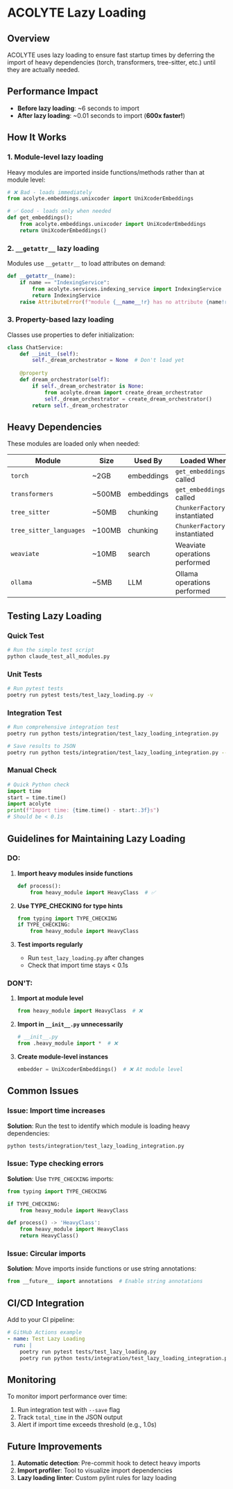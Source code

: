 # ACOLYTE Lazy Loading

## Overview

ACOLYTE uses lazy loading to ensure fast startup times by deferring the import of heavy dependencies (torch, transformers, tree-sitter, etc.) until they are actually needed.

## Performance Impact

- **Before lazy loading**: ~6 seconds to import
- **After lazy loading**: ~0.01 seconds to import (**600x faster!**)

## How It Works

### 1. Module-level lazy loading

Heavy modules are imported inside functions/methods rather than at module level:

```python
# ❌ Bad - loads immediately
from acolyte.embeddings.unixcoder import UniXcoderEmbeddings

# ✅ Good - loads only when needed
def get_embeddings():
    from acolyte.embeddings.unixcoder import UniXcoderEmbeddings
    return UniXcoderEmbeddings()
```

### 2. `__getattr__` lazy loading

Modules use `__getattr__` to load attributes on demand:

```python
def __getattr__(name):
    if name == "IndexingService":
        from acolyte.services.indexing_service import IndexingService
        return IndexingService
    raise AttributeError(f"module {__name__!r} has no attribute {name!r}")
```

### 3. Property-based lazy loading

Classes use properties to defer initialization:

```python
class ChatService:
    def __init__(self):
        self._dream_orchestrator = None  # Don't load yet
    
    @property
    def dream_orchestrator(self):
        if self._dream_orchestrator is None:
            from acolyte.dream import create_dream_orchestrator
            self._dream_orchestrator = create_dream_orchestrator()
        return self._dream_orchestrator
```

## Heavy Dependencies

These modules are loaded only when needed:

| Module | Size | Used By | Loaded When |
|--------|------|---------|-------------|
| `torch` | ~2GB | embeddings | `get_embeddings()` called |
| `transformers` | ~500MB | embeddings | `get_embeddings()` called |
| `tree_sitter` | ~50MB | chunking | `ChunkerFactory()` instantiated |
| `tree_sitter_languages` | ~100MB | chunking | `ChunkerFactory()` instantiated |
| `weaviate` | ~10MB | search | Weaviate operations performed |
| `ollama` | ~5MB | LLM | Ollama operations performed |

## Testing Lazy Loading

### Quick Test

```bash
# Run the simple test script
python claude_test_all_modules.py
```

### Unit Tests

```bash
# Run pytest tests
poetry run pytest tests/test_lazy_loading.py -v
```

### Integration Test

```bash
# Run comprehensive integration test
poetry run python tests/integration/test_lazy_loading_integration.py

# Save results to JSON
poetry run python tests/integration/test_lazy_loading_integration.py --save
```

### Manual Check

```python
# Quick Python check
import time
start = time.time()
import acolyte
print(f"Import time: {time.time() - start:.3f}s")
# Should be < 0.1s
```

## Guidelines for Maintaining Lazy Loading

### DO:

1. **Import heavy modules inside functions**
   ```python
   def process():
       from heavy_module import HeavyClass  # ✅
   ```

2. **Use TYPE_CHECKING for type hints**
   ```python
   from typing import TYPE_CHECKING
   if TYPE_CHECKING:
       from heavy_module import HeavyClass
   ```

3. **Test imports regularly**
   - Run `test_lazy_loading.py` after changes
   - Check that import time stays < 0.1s

### DON'T:

1. **Import at module level**
   ```python
   from heavy_module import HeavyClass  # ❌
   ```

2. **Import in `__init__.py` unnecessarily**
   ```python
   # __init__.py
   from .heavy_module import *  # ❌
   ```

3. **Create module-level instances**
   ```python
   embedder = UniXcoderEmbeddings()  # ❌ At module level
   ```

## Common Issues

### Issue: Import time increases

**Solution**: Run the test to identify which module is loading heavy dependencies:
```bash
python tests/integration/test_lazy_loading_integration.py
```

### Issue: Type checking errors

**Solution**: Use `TYPE_CHECKING` imports:
```python
from typing import TYPE_CHECKING

if TYPE_CHECKING:
    from heavy_module import HeavyClass

def process() -> 'HeavyClass':
    from heavy_module import HeavyClass
    return HeavyClass()
```

### Issue: Circular imports

**Solution**: Move imports inside functions or use string annotations:
```python
from __future__ import annotations  # Enable string annotations
```

## CI/CD Integration

Add to your CI pipeline:

```yaml
# GitHub Actions example
- name: Test Lazy Loading
  run: |
    poetry run pytest tests/test_lazy_loading.py
    poetry run python tests/integration/test_lazy_loading_integration.py
```

## Monitoring

To monitor import performance over time:

1. Run integration test with `--save` flag
2. Track `total_time` in the JSON output
3. Alert if import time exceeds threshold (e.g., 1.0s)

## Future Improvements

1. **Automatic detection**: Pre-commit hook to detect heavy imports
2. **Import profiler**: Tool to visualize import dependencies
3. **Lazy loading linter**: Custom pylint rules for lazy loading
